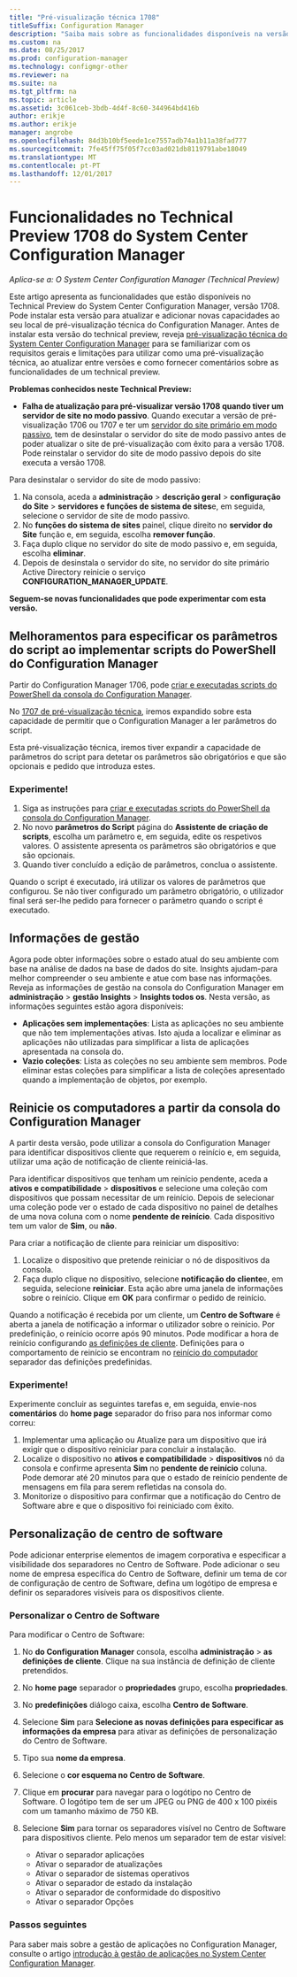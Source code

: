 ```yaml
---
title: "Pré-visualização técnica 1708"
titleSuffix: Configuration Manager
description: "Saiba mais sobre as funcionalidades disponíveis na versão de pré-visualização técnica 1708 para o System Center Configuration Manager."
ms.custom: na
ms.date: 08/25/2017
ms.prod: configuration-manager
ms.technology: configmgr-other
ms.reviewer: na
ms.suite: na
ms.tgt_pltfrm: na
ms.topic: article
ms.assetid: 3c061ceb-3bdb-4d4f-8c60-344964bd416b
author: erikje
ms.author: erikje
manager: angrobe
ms.openlocfilehash: 84d3b10bf5eede1ce7557adb74a1b11a38fad777
ms.sourcegitcommit: 7fe45ff75f05f7cc03ad021db8119791abe18049
ms.translationtype: MT
ms.contentlocale: pt-PT
ms.lasthandoff: 12/01/2017
---
```

# <a name="capabilities-in-technical-preview-1708-for-system-center-configuration-manager"></a>Funcionalidades no Technical Preview 1708 do System Center Configuration Manager

*Aplica-se a: O System Center Configuration Manager (Technical Preview)*

Este artigo apresenta as funcionalidades que estão disponíveis no Technical Preview do System Center Configuration Manager, versão 1708. Pode instalar esta versão para atualizar e adicionar novas capacidades ao seu local de pré-visualização técnica do Configuration Manager. Antes de instalar esta versão do technical preview, reveja [pré-visualização técnica do System Center Configuration Manager](../../core/get-started/technical-preview.md) para se familiarizar com os requisitos gerais e limitações para utilizar como uma pré-visualização técnica, ao atualizar entre versões e como fornecer comentários sobre as funcionalidades de um technical preview.     


<!--  Known Issues Template   
**Known Issues in this Technical Preview:**
-   **Issue Name**. Details
    Workaround details.
-->
**Problemas conhecidos neste Technical Preview:**
-   **Falha de atualização para pré-visualizar versão 1708 quando tiver um servidor de site no modo passivo**. Quando executar a versão de pré-visualização 1706 ou 1707 e ter um [servidor do site primário em modo passivo](/sccm/core/get-started/capabilities-in-technical-preview-1706#site-server-role-high-availability), tem de desinstalar o servidor do site de modo passivo antes de poder atualizar o site de pré-visualização com êxito para a versão 1708. Pode reinstalar o servidor do site de modo passivo depois do site executa a versão 1708.

  Para desinstalar o servidor do site de modo passivo:
  1. Na consola, aceda a **administração** > **descrição geral** > **configuração do Site** > **servidores e funções de sistema de sites**e, em seguida, selecione o servidor de site de modo passivo.
  2. No **funções do sistema de sites** painel, clique direito no **servidor do Site** função e, em seguida, escolha **remover função**.
  3. Faça duplo clique no servidor do site de modo passivo e, em seguida, escolha **eliminar**.
  4. Depois de desinstala o servidor do site, no servidor do site primário Active Directory reinicie o serviço **CONFIGURATION_MANAGER_UPDATE**.




**Seguem-se novas funcionalidades que pode experimentar com esta versão.**  

<!--  Rough Section Template
##  FEATURE

### Procedure 1
### Try it out!  
 Try to complete the following tasks and then send us **Feedback** from the **Home** tab of the Ribbon to let us know how it worked:
 -  Task 1
 -  Task 2              
-->

## <a name="improvements-for-specifying-script-parameters-when-you-deploy-powershell-scripts-from-configuration-manager"></a>Melhoramentos para especificar os parâmetros do script ao implementar scripts do PowerShell do Configuration Manager
<!-- 1236459 -->

Partir do Configuration Manager 1706, pode [criar e executadas scripts do PowerShell da consola do Configuration Manager](/sccm/apps/deploy-use/create-deploy-scripts).

No [1707 de pré-visualização técnica](/sccm/core/get-started/capabilities-in-technical-preview-1707#add-parameters-when-you-deploy-powershell-scripts-from-configuration-manager), iremos expandido sobre esta capacidade de permitir que o Configuration Manager a ler parâmetros do script.

Esta pré-visualização técnica, iremos tiver expandir a capacidade de parâmetros do script para detetar os parâmetros são obrigatórios e que são opcionais e pedido que introduza estes.

### <a name="try-it-out"></a>Experimente!

1. Siga as instruções para [criar e executadas scripts do PowerShell da consola do Configuration Manager](/sccm/apps/deploy-use/create-deploy-scripts).
2. No novo **parâmetros do Script** página do **Assistente de criação de scripts**, escolha um parâmetro e, em seguida, edite os respetivos valores.
O assistente apresenta os parâmetros são obrigatórios e que são opcionais.
4. Quando tiver concluído a edição de parâmetros, conclua o assistente.

Quando o script é executado, irá utilizar os valores de parâmetros que configurou. Se não tiver configurado um parâmetro obrigatório, o utilizador final será ser-lhe pedido para fornecer o parâmetro quando o script é executado.

## <a name="management-insights"></a>Informações de gestão
<!-- 1353967 -->
Agora pode obter informações sobre o estado atual do seu ambiente com base na análise de dados na base de dados do site. Insights ajudam-para melhor compreender o seu ambiente e atue com base nas informações. Reveja as informações de gestão na consola do Configuration Manager em **administração** > **gestão Insights** > **Insights todos os**. Nesta versão, as informações seguintes estão agora disponíveis:

- **Aplicações sem implementações**: Lista as aplicações no seu ambiente que não tem implementações ativas. Isto ajuda a localizar e eliminar as aplicações não utilizadas para simplificar a lista de aplicações apresentada na consola do.
- **Vazio coleções**: Lista as coleções no seu ambiente sem membros. Pode eliminar estas coleções para simplificar a lista de coleções apresentado quando a implementação de objetos, por exemplo.


## <a name="restart-computers-from-the-configuration-manager-console"></a>Reinicie os computadores a partir da consola do Configuration Manager   
<!-- 1356283 -->
A partir desta versão, pode utilizar a consola do Configuration Manager para identificar dispositivos cliente que requerem o reinício e, em seguida, utilizar uma ação de notificação de cliente reiniciá-las.

Para identificar dispositivos que tenham um reinício pendente, aceda a **ativos e compatibilidade** > **dispositivos** e selecione uma coleção com dispositivos que possam necessitar de um reinício. Depois de selecionar uma coleção pode ver o estado de cada dispositivo no painel de detalhes de uma nova coluna com o nome **pendente de reinício**. Cada dispositivo tem um valor de **Sim**, ou **não**.

Para criar a notificação de cliente para reiniciar um dispositivo:
1.  Localize o dispositivo que pretende reiniciar o nó de dispositivos da consola.
2.  Faça duplo clique no dispositivo, selecione **notificação do cliente**e, em seguida, selecione **reiniciar**. Esta ação abre uma janela de informações sobre o reinício. Clique em **OK** para confirmar o pedido de reinício.

Quando a notificação é recebida por um cliente, um **Centro de Software** é aberta a janela de notificação a informar o utilizador sobre o reinício. Por predefinição, o reinício ocorre após 90 minutos. Pode modificar a hora de reinício configurando [as definições de cliente](/sccm/core/clients/deploy/configure-client-settings). Definições para o comportamento de reinício se encontram no [reinício do computador](/sccm/core/clients/deploy/about-client-settings#computer-restart) separador das definições predefinidas.


### <a name="try-it-out"></a>Experimente!
Experimente concluir as seguintes tarefas e, em seguida, envie-nos **comentários** do **home page** separador do friso para nos informar como correu:
1.  Implementar uma aplicação ou Atualize para um dispositivo que irá exigir que o dispositivo reiniciar para concluir a instalação.
2.  Localize o dispositivo no **ativos e compatibilidade** > **dispositivos** nó da consola e confirme apresenta **Sim** no **pendente de reinício** coluna. Pode demorar até 20 minutos para que o estado de reinício pendente de mensagens em fila para serem refletidas na consola do.
3.  Monitorize o dispositivo para confirmar que a notificação do Centro de Software abre e que o dispositivo foi reiniciado com êxito.


## <a name="software-center-customization"></a>Personalização de centro de software
<!-- 1351224 -->
Pode adicionar enterprise elementos de imagem corporativa e especificar a visibilidade dos separadores no Centro de Software. Pode adicionar o seu nome de empresa específica do Centro de Software, definir um tema de cor de configuração de centro de Software, defina um logótipo de empresa e definir os separadores visíveis para os dispositivos cliente.

### <a name="customize-software-center"></a>Personalizar o Centro de Software

Para modificar o Centro de Software:

1. No **do Configuration Manager** consola, escolha **administração** > **as definições de cliente**. Clique na sua instância de definição de cliente pretendidos.
2. No **home page** separador o **propriedades** grupo, escolha **propriedades**.
3. No **predefinições** diálogo caixa, escolha **Centro de Software**.
4. Selecione **Sim** para **Selecione as novas definições para especificar as informações da empresa** para ativar as definições de personalização do Centro de Software.
5. Tipo sua **nome da empresa**.
6. Selecione o **cor esquema no Centro de Software**.
7. Clique em **procurar** para navegar para o logótipo no Centro de Software. O logótipo tem de ser um JPEG ou PNG de 400 x 100 pixéis com um tamanho máximo de 750 KB.
8. Selecione **Sim** para tornar os separadores visível no Centro de Software para dispositivos cliente. Pelo menos um separador tem de estar visível:

    -  Ativar o separador aplicações
    -  Ativar o separador de atualizações
    -  Ativar o separador de sistemas operativos
    -  Ativar o separador de estado da instalação
    -  Ativar o separador de conformidade do dispositivo
    -  Ativar o separador Opções

### <a name="next-steps"></a>Passos seguintes

Para saber mais sobre a gestão de aplicações no Configuration Manager, consulte o artigo [introdução à gestão de aplicações no System Center Configuration Manager](\sccm\apps\understand\introduction-to-application-management).
